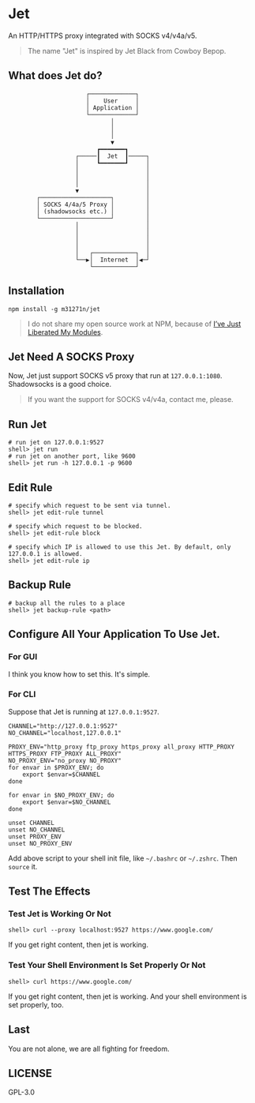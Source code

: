 # Jet
An HTTP/HTTPS proxy integrated with SOCKS v4/v4a/v5.

> The name "Jet" is inspired by Jet Black from Cowboy Bepop.

## What does Jet do?

```
                      ┌─────────────┐
                      │    User     │
                      │ Application │
                      └─────────────┘
                             │
                             │
                             │
                             ▼
                         ┏━━━━━━━┓
                   ┌─────┃  Jet  ┃─────┐
                   │     ┗━━━━━━━┛     │
                   │                   │
                   │                   │
                   │                   │
                   ▼                   │
        ┌────────────────────┐         │
        │ SOCKS 4/4a/5 Proxy │         │
        │ (shadowsocks etc.) │         │
        └────────────────────┘         │
                   │                   │
                   │                   │
                   │                   │
                   │                   │
                   │   ┌────────────┐  │
                   └──▶│  Internet  │◀─┘
                       └────────────┘

```

## Installation

	npm install -g m31271n/jet

> I do not share my open source work at NPM, because of [I’ve Just Liberated My Modules](https://medium.com/@azerbike/i-ve-just-liberated-my-modules-9045c06be67c).

## Jet Need A SOCKS Proxy
Now, Jet just support SOCKS v5 proxy that run at `127.0.0.1:1080`. Shadowsocks is a good choice.

> If you want the support for SOCKS v4/v4a, contact me, please.

## Run Jet
```
# run jet on 127.0.0.1:9527
shell> jet run 
# run jet on another port, like 9600
shell> jet run -h 127.0.0.1 -p 9600 
```

## Edit Rule
```
# specify which request to be sent via tunnel.
shell> jet edit-rule tunnel

# specify which request to be blocked.
shell> jet edit-rule block

# specify which IP is allowed to use this Jet. By default, only 127.0.0.1 is allowed.
shell> jet edit-rule ip
```

## Backup Rule
```
# backup all the rules to a place
shell> jet backup-rule <path>
```
## Configure All Your Application To Use Jet.
### For GUI
I think you know how to set this. It's simple.

### For CLI
Suppose that Jet is running at `127.0.0.1:9527`.

```
CHANNEL="http://127.0.0.1:9527"
NO_CHANNEL="localhost,127.0.0.1"

PROXY_ENV="http_proxy ftp_proxy https_proxy all_proxy HTTP_PROXY HTTPS_PROXY FTP_PROXY ALL_PROXY"
NO_PROXY_ENV="no_proxy NO_PROXY"
for envar in $PROXY_ENV; do
	export $envar=$CHANNEL
done

for envar in $NO_PROXY_ENV; do
	export $envar=$NO_CHANNEL
done

unset CHANNEL
unset NO_CHANNEL
unset PROXY_ENV
unset NO_PROXY_ENV
```

Add above script to your shell init file, like `~/.bashrc` or `~/.zshrc`. Then `source` it.

## Test The Effects
### Test Jet is Working Or Not
```
shell> curl --proxy localhost:9527 https://www.google.com/
```

If you get right content, then jet is working.

### Test Your Shell Environment Is Set Properly Or Not
```
shell> curl https://www.google.com/
```

If you get right content, then jet is working. And your shell environment is set properly, too.

## Last
You are not alone, we are all fighting for freedom.

## LICENSE
GPL-3.0
